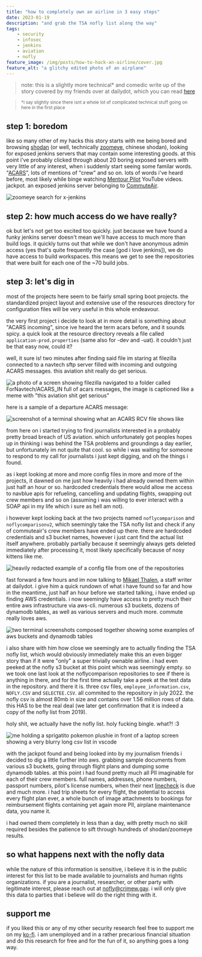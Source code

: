 ```yaml
---
title: "how to completely own an airline in 3 easy steps"
date: 2023-01-19
description: "and grab the TSA nofly list along the way"
tags:
    - security
    - infosec
    - jenkins
    - aviation
    - nofly
feature_image: /img/posts/how-to-hack-an-airline/cover.jpg
feature_alt: "a glitchy edited photo of an airplane"
---
```


> note: this is a slightly more technical* and comedic write up of the story covered by my friends over at dailydot, which you can read [here](https://www.dailydot.com/debug/no-fly-list-us-tsa-unprotected-server-commuteair/)

> <small>*i say slightly since there isnt a whole lot of complicated technical stuff going on here in the first place</small>

## step 1: boredom

like so many other of my hacks this story starts with me being bored and browsing [shodan](https://shodan.io) (or well, technically [zoomeye](https://www.zoomeye.org), chinese shodan), looking for exposed jenkins servers that may contain some interesting goods. at this point i've probably clicked through about 20 boring exposed servers with very little of any interest, when i suddenly start seeing some familar words. "[ACARS](https://en.wikipedia.org/wiki/ACARS)", lots of mentions of "crew" and so on. lots of words i've heard before, most likely while binge watching [Mentour Pilot](https://youtube.com/c/MentourPilotaviation) YouTube videos. jackpot. an exposed jenkins server belonging to [CommuteAir](https://en.wikipedia.org/wiki/CommuteAir).

![zoomeye search for x-jenkins](/img/posts/how-to-hack-an-airline/zoomeye.jpg)

## step 2: how much access do we have really?

ok but let's not get too excited too quickly. just because we have found a funky jenkins server doesn't mean we'll have access to much more than build logs. it quickly turns out that while we don't have anonymous admin access (yes that's quite frequently the case [god i love jenkins]), we do have access to build workspaces. this means we get to see the repositories that were built for each one of the ~70 build jobs. 

## step 3: let's dig in

most of the projects here seem to be fairly small spring boot projects. the standardized project layout and extensive use of the resources directory for configuration files will be very useful in this whole endeavour. 

the very first project i decide to look at in more detail is something about "ACARS incoming", since ive heard the term acars before, and it sounds spicy. a quick look at the resource directory reveals a file called `application-prod.properties` (same also for -dev and -uat). it couldn't just be that easy now, could it?

well, it sure is! two minutes after finding said file im staring at filezilla connected to a navtech sftp server filled with incoming and outgoing ACARS messages. this aviation shit really do get serious.

![a photo of a screen showing filezilla navigated to a folder called ForNavtech/ACARS_IN full of acars messages, the image is captioned like a meme with "this aviation shit get serious"](/img/posts/how-to-hack-an-airline/this-aviation-shit-get-serious.jpg)

here is a sample of a departure ACARS message:

![screenshot of a terminal showing what an ACARS RCV file shows like](/img/posts/how-to-hack-an-airline/acars-sample.jpg)


from here on i started trying to find journalists interested in a probably pretty broad breach of US aviation. which unfortunately got peoples hopes up in thinking i was behind the TSA problems and groundings a day earlier, but unfortunately im not quite that cool. so while i was waiting for someone to respond to my call for journalists i just kept digging, and oh the things i found.

as i kept looking at more and more config files in more and more of the projects, it dawned on me just how heavily i had already owned them within just half an hour or so. hardcoded credentials there would allow me access to navblue apis for refueling, cancelling and updating flights, swapping out crew members and so on (assuming i was willing to ever interact with a SOAP api in my life which i sure as hell am not).

i however kept looking back at the two projects named `noflycomparison` and `noflycomparisonv2`, which seemingly take the TSA nofly list and check if any of commuteair's crew members have ended up there. there are hardcoded credentials and s3 bucket names, however i just cant find the actual list itself anywhere. probably partially because it seemingly always gets deleted immediately after processing it, most likely specifically because of nosy kittens like me.

![heavily redacted example of a config file from one of the repositories](/img/posts/how-to-hack-an-airline/config-example.jpg)

fast forward a few hours and im now talking to [Mikael Thalen](https://twitter.com/MikaelThalen), a staff writer at dailydot. i give him a quick rundown of what i have found so far and how in the meantime, just half an hour before we started talking, i have ended up finding AWS credentials. i now seemingly have access to pretty much their entire aws infrastructure via aws-cli. numerous s3 buckets, dozens of dynamodb tables, as well as various servers and much more. commute really loves aws.

![two terminal screenshots composed together showing some examples of aws buckets and dynamodb tables](/img/posts/how-to-hack-an-airline/aws-overview.jpg)

i also share with him how close we seemingly are to actually finding the TSA nofly list, which would obviously immediately make this an even bigger story than if it were "only" a super trivially ownable airline. i had even peeked at the nofly s3 bucket at this point which was seemingly empty. so we took one last look at the noflycomparison repositories to see if there is anything in there, and for the first time actually take a peek at the test data in the repository. and there it is. three csv files, `employee_information.csv`, `NOFLY.CSV` and `SELECTEE.CSV`. all commited to the repository in july 2022. the nofly csv is almost 80mb in size and contains over 1.56 million rows of data. this HAS to be the real deal (we later get confirmation that it is indeed a copy of the nofly list from 2019).

holy shit, we actually have the nofly list. holy fucking bingle. what?! :3

![me holding a sprigatito pokemon plushie in front of a laptop screen showing a very blurry long csv list in vscode](/img/posts/how-to-hack-an-airline/weed-cat-crimes.jpg)

with the jackpot found and being looked into by my journalism friends i decided to dig a little further into aws. grabbing sample documents from various s3 buckets, going through flight plans and dumping some dynamodb tables. at this point i had found pretty much all PII imaginable for each of their crew members. full names, addresses, phone numbers, passport numbers, pilot's license numbers, when their next [linecheck](https://icadet.com/aviation-term/line-check/) is due and much more. i had trip sheets for every flight, the potential to access every flight plan ever, a whole bunch of image attachments to bookings for reimbursement flights containing yet again more PII, airplane maintenance data, you name it.

i had owned them completely in less than a day, with pretty much no skill required besides the patience to sift through hundreds of shodan/zoomeye results.

## so what happens next with the nofly data

while the nature of this information is sensitive, i believe it is in the public interest for this list to be made available to journalists and human rights organizations. if you are a journalist, researcher, or other party with legitimate interest, please reach out at [nofly@crimew.gay](mailto:nofly@crimew.gay). i will only give this data to parties that i believe will do the right thing with it.

## support me

if you liked this or any of my other security research feel free to support me on my [ko-fi](https://ko-fi.com/nyancrimew). i am unemployed and in a rather precarious financial situation and do this research for free and for the fun of it, so anything goes a long way.